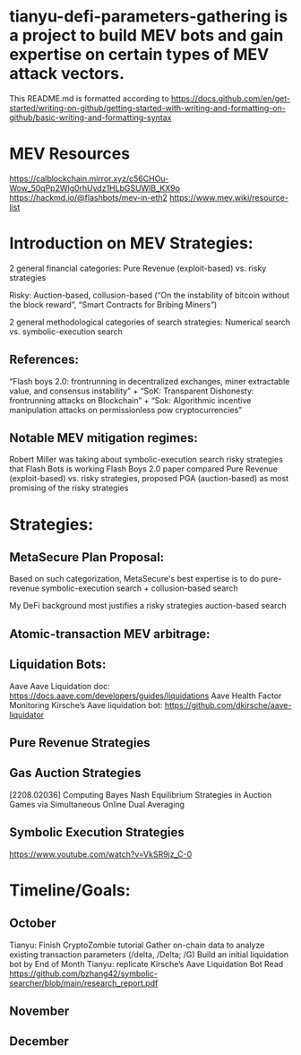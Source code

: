 # tianyu-defi-parameters-gathering is a project to build MEV bots and gain expertise on certain types of MEV attack vectors.

This README.md is formatted according to https://docs.github.com/en/get-started/writing-on-github/getting-started-with-writing-and-formatting-on-github/basic-writing-and-formatting-syntax

# MEV Resources
https://calblockchain.mirror.xyz/c56CHOu-Wow_50qPp2Wlg0rhUvdz1HLbGSUWlB_KX9o
https://hackmd.io/@flashbots/mev-in-eth2
https://www.mev.wiki/resource-list

# Introduction on MEV Strategies:
2 general financial categories:
Pure Revenue (exploit-based) vs. risky strategies

Risky: Auction-based, collusion-based (“On the instability of bitcoin without the block reward”, “Smart Contracts for Bribing Miners”)

2 general methodological categories of search strategies:
Numerical search vs. symbolic-execution search

## References:
“Flash boys 2.0: frontrunning in decentralized exchanges, miner extractable value, and consensus instability” + “SoK: Transparent Dishonesty: frontrunning attacks on Blockchain” + “Sok: Algorithmic incentive manipulation attacks on permissionless pow cryptocurrencies”

## Notable MEV mitigation regimes:
Robert Miller was taking about symbolic-execution search risky strategies that Flash Bots is working
Flash Boys 2.0 paper compared Pure Revenue (exploit-based) vs. risky strategies, proposed PGA (auction-based) as most promising of the risky strategies

# Strategies:
## MetaSecure Plan Proposal:
Based on such categorization, MetaSecure's best expertise is to do pure-revenue symbolic-execution search + collusion-based search

My DeFi background most justifies a risky strategies auction-based search

## Atomic-transaction MEV arbitrage:

## Liquidation Bots:
Aave
Aave Liquidation doc: https://docs.aave.com/developers/guides/liquidations
Aave Health Factor Monitoring
Kirsche’s Aave liquidation bot: https://github.com/dkirsche/aave-liquidator

## Pure Revenue Strategies

## Gas Auction Strategies
[2208.02036] Computing Bayes Nash Equilibrium Strategies in Auction Games via Simultaneous Online Dual Averaging


## Symbolic Execution Strategies
https://www.youtube.com/watch?v=VkSR9jz_C-0

# Timeline/Goals:
## October
Tianyu: Finish CryptoZombie tutorial
Gather on-chain data to analyze existing transaction parameters (/delta, /Delta; /G)
Build an initial liquidation bot by End of Month 
Tianyu: replicate Kirsche’s Aave Liquidation Bot
Read https://github.com/bzhang42/symbolic-searcher/blob/main/research_report.pdf


## November


## December
